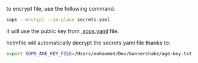 to encrypt file, use the following command:

```bash
sops --encrypt --in-place secrets.yaml
```

it will use the public key from [.sops.yaml](../.sops.yaml) file.

helmfile will automatically decrypt the secrets.yaml file thanks to: 

```bash
export SOPS_AGE_KEY_FILE=/Users/mohammed/Dev/bannershake/age-key.txt
```